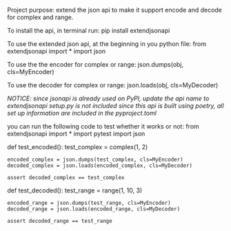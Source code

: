 
Project purpose: extend the json api to make it support encode and decode for complex and range.

To install the api, in terminal run:
pip install extendjsonapi

To use the extended json api, at the beginning in you python file:
from extendjsonapi import *
import json

To use the the encoder for complex or range:
json.dumps(obj, cls=MyEncoder)

To use the decoder for complex or range:
json.loads(obj, cls=MyDecoder)

*NOTICE: since jsonapi is already used on PyPI, update the api name to extendjsonapi*
*setup.py is not included since this api is built using poetry, all set up information are included in the pyproject.toml*

you can run the following code to test whether it works or not:
from extendjsonapi import *
import pytest
import json

def test_encoded():
    test_complex = complex(1, 2)

    encoded_complex = json.dumps(test_complex, cls=MyEncoder)
    decoded_complex = json.loads(encoded_complex, cls=MyDecoder)

    assert decoded_complex == test_complex

def test_decoded():
    test_range = range(1, 10, 3)

    encoded_range = json.dumps(test_range, cls=MyEncoder)
    decoded_range = json.loads(encoded_range, cls=MyDecoder)
    
    assert decoded_range == test_range